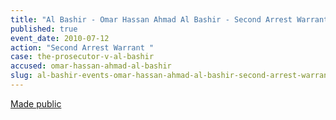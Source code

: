 ```yaml
---
title: "Al Bashir - Omar Hassan Ahmad Al Bashir - Second Arrest Warrant "
published: true
event_date: 2010-07-12
action: "Second Arrest Warrant "
case: the-prosecutor-v-al-bashir
accused: omar-hassan-ahmad-al-bashir
slug: al-bashir-events-omar-hassan-ahmad-al-bashir-second-arrest-warrant-
---
```


[Made public](http://www.icc-cpi.int/iccdocs/doc/doc907140.pdf)

